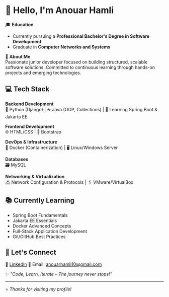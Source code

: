 # 👋 Hello, I'm Anouar Hamli

🎓 **Education**  
- Currently pursuing a **Professional Bachelor's Degree in Software Development**  
- Graduate in **Computer Networks and Systems**  

🚀 **About Me**  
Passionate junior developer focused on building structured, scalable software solutions. Committed to continuous learning through hands-on projects and emerging technologies.  

## 💻 Tech Stack  

**Backend Development**  
🐍 Python (Django) | ☕ Java (OOP, Collections) | 🌱 Learning Spring Boot & Jakarta EE  

**Frontend Development**  
🌐 HTML/CSS | 🎨 Bootstrap  

**DevOps & Infrastructure**  
🐳 Docker (Containerization) | 🖥️ Linux/Windows Server  

**Databases**  
🗃️ MySQL  

**Networking & Virtualization**  
🖧 Network Configuration & Protocols | 🖇️ VMware/VirtualBox  

## 📚 Currently Learning  
- Spring Boot Fundamentals  
- Jakarta EE Essentials  
- Docker Advanced Concepts  
- Full-Stack Application Development  
- Git/GitHub Best Practices  

## 🤝 Let's Connect  
🔗 [LinkedIn](https://www.linkedin.com/in/anouar-hamli-447464279/) 
📧 Email: anouarhamli10@gmail.com  

✨ *"Code, Learn, Iterate – The journey never stops!"*  

---

⭐ *Thanks for visiting my profile!*  
